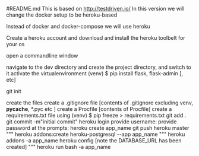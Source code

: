 #README.md
This is based on http://testdriven.io/
In this version we will change the docker setup to be heroku-based

Instead of docker and docker-compose we will use heroku

Create a heroku account and download and install the heroku toolbelt for your os

open a commandline window

navigate to the dev directory and create the project directory, and switch to it
activate the virtualenvironment
(venv) $  pip install flask, flask-admin [, etc]

git init

create the files
create a .gitignore file [contents of .gitignore  excluding venv, __pycache__, *.pyc etc ]
create a Procfile [contents of Procfile] 
create a requirements.txt file using (venv) $ pip freeze > requirements.txt 
git add .
git commit -m"initial commit"
heroku login
provide username:
provide password at the prompts:
heroku create app_name
git push heroku master
"""
heroku addons:create heroku-postgresql --app app_name
"""
heroku addons -a app_name
heroku config
[note the DATABASE_URL has been created] 
"""
heroku run bash -a app_name
